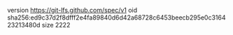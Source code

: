version https://git-lfs.github.com/spec/v1
oid sha256:ed9c37d2f8dfff2e4fa89840d6d42a68728c6453beecb295e0c316423213480d
size 2222
